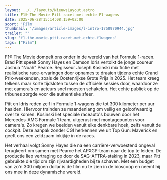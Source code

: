 ```yaml
---
layout: ../../layouts/NieuwsLayout.astro
title: F1® The Movie Pitt racet met echte F1-wagens
date: 2025-06-28T15:14:08.159+02:00
soort: 'Film'
thumbnail: '/images/article-images/l-intro-1750970944.jpg'
trailer: ""
slug: 'f1-the-movie-pitt-racet-met-echte-f1wagens'
tags: ["Film"]
---
```


F1® The Movie dompelt ons onder in de wereld van het Formule 1-racen. Brad Pitt
speelt Sonny Hayes en Damson Idris vertolkt de jonge coureur Joshua "Noah"
Pearce. Regisseur Joseph Kosinski mix fictie met realistische race-ervaringen
door opnames te draaien tijdens echte Grand Prix-weekenden, zoals de
Oostenrijkse Grote Prijs in 2025. Het team kreeg telkens maar korte tijdsloten
tussen de officiële sessies door, waardoor ze met camera's en acteurs snel
moesten schakelen. Het echte publiek op de tribunes zorgde voor die authentieke
sfeer.

Pitt en Idris reden zelf in Formule 1-wagens die tot 300 kilometer per uur
haalden. Hiervoor trainden ze maandenlang om veilig en geloofwaardig over te
komen. Kosinski liet speciale raceauto's bouwen door het Mercedes-AMG Formule 1
team, uitgerust met montagepunten voor camera's. Zo kregen we beelden vanuit
elke denkbare hoek, zelfs vanuit de cockpit. Deze aanpak zonder CGI herkennen we
uit Top Gun: Maverick en geeft ons een zeldzaam inkijkje in de races.

Het verhaal volgt Sonny Hayes die na een carrière-verwoestend ongeval terugkeert
om samen met Pearce het APXGP-team naar de top te leiden. De productie liep
vertraging op door de SAG-AFTRA-staking in 2023, maar Pitt gebruikte die tijd om
zijn rijvaardigheden bij te schaven. Met een budget van zo'n 300 miljoen dollar
is de film nu te zien in de bioscoop en neemt hij ons mee in deze dynamische
wereld.